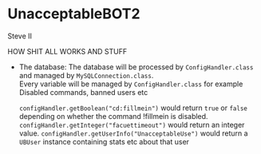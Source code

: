 UnacceptableBOT2
================

Steve II



HOW SHIT ALL WORKS AND STUFF

- The database:
	The database will be processed by `ConfigHandler.class` and managed by `MySQLConnection.class`.  
	Every variable will be managed by `ConfigHandler.class` for example Disabled commands, banned users etc
	
	`configHandler.getBoolean("cd:fillmein")` would return `true` or `false` depending on whether the command !fillmein is disabled.
	`configHandler.getInteger("facuettimeout")` would return an integer value.
	`configHandler.getUserInfo("UnacceptableUse")` would return a `UBUser` instance containing stats etc about that user
	
	
	
